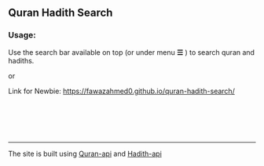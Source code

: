 ## Quran Hadith Search

### Usage:
Use the search bar available on top (or under menu **☰** ) to search quran and hadiths.

or

Link for Newbie: https://fawazahmed0.github.io/quran-hadith-search/

<br>
<br>
<br>
<br>


------

The site is built using [Quran-api](https://github.com/fawazahmed0/quran-api) and [Hadith-api](https://github.com/fawazahmed0/hadith-api)
